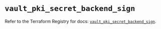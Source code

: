 # `vault_pki_secret_backend_sign`

Refer to the Terraform Registry for docs: [`vault_pki_secret_backend_sign`](https://registry.terraform.io/providers/hashicorp/vault/4.2.0/docs/resources/pki_secret_backend_sign).
